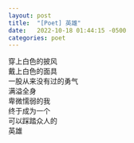 ```yaml
---
layout: post
title:  "[Poet] 英雄"
date:   2022-10-18 01:44:15 -0500
categories: poet
---
```


穿上白色的披风\
戴上白色的面具\
一股从来没有过的勇气\
满溢全身\
卑微懦弱的我\
终于成为一个\
可以踩踏众人的\
英雄
